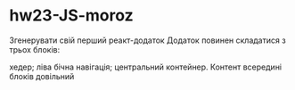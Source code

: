 # hw23-JS-moroz
 Згенерувати свій перший реакт-додаток
Додаток повинен складатися з трьох блоків:

хедер;
ліва бічна навігація;
центральний контейнер.
Контент всередині блоків довільний
